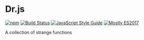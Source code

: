# Dr.js

[![npm](https://img.shields.io/npm/v/dr-js.svg)](https://www.npmjs.com/package/dr-js)
[![Build Status](https://travis-ci.org/dr-js/dr-js.svg?branch=master)](https://travis-ci.org/dr-js/dr-js)
[![JavaScript Style Guide](https://img.shields.io/badge/code_style-standard-brightgreen.svg)](https://standardjs.com)
[![Mostly ES2017](https://img.shields.io/badge/mostly-ES2017-blue.svg)](http://node.green)

A collection of strange functions
